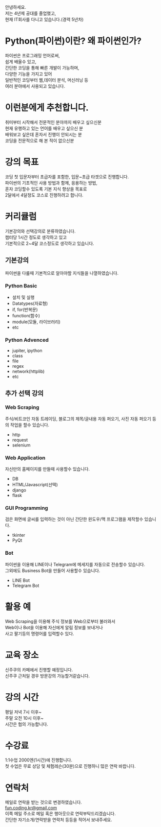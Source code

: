 안녕하세요.  
저는 4년제 공대를 졸업했고,  
현재 IT회사를 다니고 있습니다.(경력 5년차)

# Python(파이썬)이란? 왜 파이썬인가?
파이썬은 프로그래밍 언어로써,  
쉽게 배울수 있고,  
간단한 코딩을 통해 빠른 개발이 가능하며,  
다양한 기능을 가지고 있어  
일반적인 코딩부터 웹,데이터 분석, 머신러닝 등  
여러 분야에서 사용되고 있습니다.  

# 이런분에게 추천합니다.
취미부터 시작해서 전문적인 분야까지 배우고 싶으신분  
현재 유행하고 있는 언어를 배우고 싶으신 분  
배워보고 싶은데 혼자서 진행이 안되시는 분  
코딩을 전문적으로 해 본 적이 없으신분  

# 강의 목표
코딩 첫 입문자부터 초급자를 포함한, 입문~초급 타겟으로 진행합니다.  
파이썬의 기초적인 사용 방법과 함께, 응용하는 방법,  
혼자 코딩할수 있도록 기본 지식 향상을 목표로  
2달에서 4달정도 코스로 진행하려고 합니다.  

# 커리큘럼
기본강의와 선택강의로 분류하였습니다.  
챕터당 1시간 정도로 생각하고 있고  
기본적으로 2~4달 코스정도로 생각하고 있습니다.  

## 기본강의
파이썬을 다룰때 기본적으로 알아야할 지식들을 나열하였습니다.  

### Python Basic
* 설치 및 실행
* Datatypes(자료형)
* if, for(반복문)
* function(함수)
* module(모듈, 라이브러리)
* etc

### Python Advenced
* jupiter, ipython
* class
* file
* regex
* network(httplib)
* etc

## 추가 선택 강의
### Web Scraping
주식/비트코인 자동 트레이딩, 블로그의 제목/글내용 자동 퍼오기, 사진 자동 퍼오기 등의 작업을 할수 있습니다.
* http
* request
* selenium

### Web Application
자신만의 홈페이지를 만들때 사용할수 있습니다.
* DB
* HTML/Javascript(선택)
* django
* flask

### GUI Programming
검은 화면에 글씨를 입력하는 것이 아닌 간단한 윈도우/맥 프로그램을 제작할수 있습니다.
* tkinter
* PyQt

### Bot
파이썬을 이용해 LINE이나 Telegram에 메세지를 자동으로 전송할수 있습니다.  
그외에도 Business Bot을 만들어 사용할수 있습니다.
* LINE Bot
* Telegram Bot

# 활용 예
Web Scraping을 이용해 주식 정보를 Web으로부터 불러와서  
Web이나 Bot을 이용해 자신에게 알림 정보를 보내거나  
사고 팔기등의 명령어를 입력할수 있다.  

# 교육 장소
신주쿠의 카페에서 진행할 예정입니다.  
신주쿠 근처일 경우 방문강의 가능할거같습니다.  

# 강의 시간
평일 저녁 7시 이후~  
주말 오전 10시 이후~  
시간은 협의 가능합니다.

# 수강료
1:1수업 2000엔(1시간)에 진행합니다.  
첫 수업은 무료 상담 및 체험레슨(30분)으로 진행하니 많은 연락 바랍니다.

# 연락처
메일로 연락을 받는 것으로 변경하였습니다.  
fun.coding.kr@gmail.com  
이쪽 메일 주소로 메일 혹은 행아웃으로 연락부탁드리겠습니다.  
간단한 자기소개/연락받을 연락처 등등을 적어서 보내주세요.
